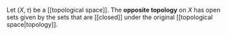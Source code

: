 Let $(X,\tau)$ be a [[topological space]]. The **opposite topology** on  $X$ has open sets given by the sets that are [[closed]] under the original [[topological space|topology]].